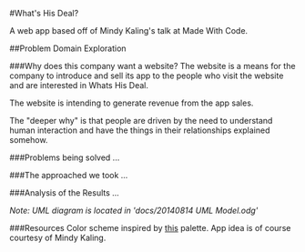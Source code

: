 #What's His Deal?

A web app based off of Mindy Kaling's talk at Made With Code.

##Problem Domain Exploration

###Why does this company want a website?
  The website is a means for the company to introduce and sell its app to the people who visit the website and are interested in Whats His Deal.

  The website is intending to generate revenue from the app sales.

  The "deeper why" is that people are driven by the need to understand human interaction and have the things in their relationships explained somehow.

###Problems being solved
  ...

###The approached we took
  ...

###Analysis of the Results
  ...

*Note: UML diagram is located in 'docs/20140814 UML Model.odg'*

###Resources
Color scheme inspired by [this](http://www.colourlovers.com/palette/2898062/Pinkie_Pie) palette.
App idea is of course courtesy of Mindy Kaling.
